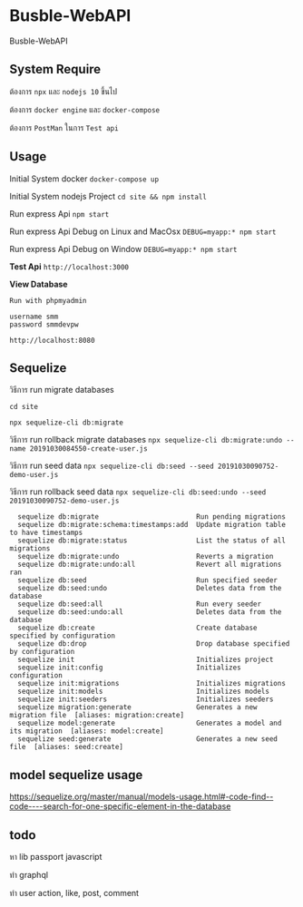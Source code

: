 # Busble-WebAPI

Busble-WebAPI

## System Require

ต้องการ ```npx``` และ ```nodejs 10``` ขึ้นไป

ต้องการ ```docker engine``` และ ```docker-compose```

ต้องการ ```PostMan``` ในการ ```Test api```

## Usage

Initial System docker
``` docker-compose up ```

Initial System nodejs Project
``` cd site && npm install ```

Run express Api
``` npm start ```

Run express Api Debug on Linux and MacOsx
``` DEBUG=myapp:* npm start ```


Run express Api Debug on Window
``` DEBUG=myapp:* npm start ```

**Test Api**
``` http://localhost:3000 ```

**View Database** 
```
Run with phpmyadmin

username smm
password smmdevpw 

http://localhost:8080 
```

## Sequelize

วิธีการ run migrate databases

``` cd site ```

``` npx sequelize-cli db:migrate ```

วิธีการ run rollback migrate databases
``` npx sequelize-cli db:migrate:undo --name 20191030084550-create-user.js ```

วิธีการ run seed data
``` npx sequelize-cli db:seed --seed 20191030090752-demo-user.js ```

วิธีการ run rollback seed data
``` npx sequelize-cli db:seed:undo --seed 20191030090752-demo-user.js ```

``` Commands:
  sequelize db:migrate                        Run pending migrations
  sequelize db:migrate:schema:timestamps:add  Update migration table to have timestamps
  sequelize db:migrate:status                 List the status of all migrations
  sequelize db:migrate:undo                   Reverts a migration
  sequelize db:migrate:undo:all               Revert all migrations ran
  sequelize db:seed                           Run specified seeder
  sequelize db:seed:undo                      Deletes data from the database
  sequelize db:seed:all                       Run every seeder
  sequelize db:seed:undo:all                  Deletes data from the database
  sequelize db:create                         Create database specified by configuration
  sequelize db:drop                           Drop database specified by configuration
  sequelize init                              Initializes project
  sequelize init:config                       Initializes configuration
  sequelize init:migrations                   Initializes migrations
  sequelize init:models                       Initializes models
  sequelize init:seeders                      Initializes seeders
  sequelize migration:generate                Generates a new migration file  [aliases: migration:create]
  sequelize model:generate                    Generates a model and its migration  [aliases: model:create]
  sequelize seed:generate                     Generates a new seed file  [aliases: seed:create]
 ```

## model sequelize usage
https://sequelize.org/master/manual/models-usage.html#-code-find--code----search-for-one-specific-element-in-the-database

## todo

หา lib passport javascript

ทำ graphql

ทำ user action, like, post, comment 